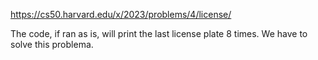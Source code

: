 https://cs50.harvard.edu/x/2023/problems/4/license/

The code, if ran as is, will print the last license plate 8 times. We have to solve this problema.